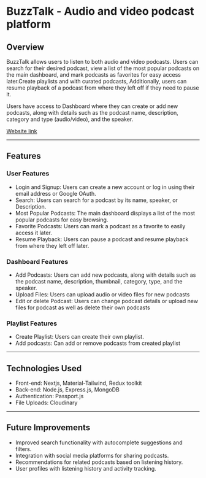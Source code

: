 # BuzzTalk - Audio and video podcast platform

## Overview

BuzzTalk allows users to listen to both audio and video podcasts. Users can search for their desired podcast, view a list of the most popular podcasts on the main dashboard, and mark podcasts as favorites for easy access later.Create playlists and with curated podcasts, Additionally, users can resume playback of a podcast from where they left off if they need to pause it.

Users have access to Dashboard where they can create or add new podcasts, along with details such as the podcast name, description, category and type (audio/video), and the speaker.

[Website link](https://flipr-hackathon-project.vercel.app/)

---
## Features

### User Features
- Login and Signup: Users can create a new account or log in using their email address or Google OAuth.
- Search: Users can search for a podcast by its name, speaker, or Description.
- Most Popular Podcasts: The main dashboard displays a list of the most popular podcasts for easy browsing.
- Favorite Podcasts: Users can mark a podcast as a favorite to easily access it later.
- Resume Playback: Users can pause a podcast and resume playback from where they left off later.

### Dashboard Features
- Add Podcasts: Users can add new podcasts, along with details such as the podcast name, description, thumbnail, category, type, and the speaker.
- Upload Files: Users can upload audio or video files for new podcasts
- Edit or delete Podcast: Users can change podcast details or upload new files for podcast as well as delete their own podcasts

### Playlist Features
- Create Playlist: Users can create their own playlist.
- Add podcasts: Can add or remove podcasts from created playlist

---
## Technologies Used
- Front-end: Nextjs, Material-Tailwind, Redux toolkit
- Back-end: Node.js, Express.js, MongoDB
- Authentication: Passport.js
- File Uploads: Cloudinary
---
## Future Improvements

- Improved search functionality with autocomplete suggestions and filters.
- Integration with social media platforms for sharing podcasts.
- Recommendations for related podcasts based on listening history.
- User profiles with listening history and activity tracking.